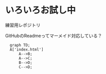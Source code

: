 # いろいろお試し中
練習用レポジトリ

GitHubのReadmeってマーメイド対応している？
```mermaid
  graph TD;
  A['index.html']
      A-->B;
      A-->C;
      B-->D;
      C-->D;
```
